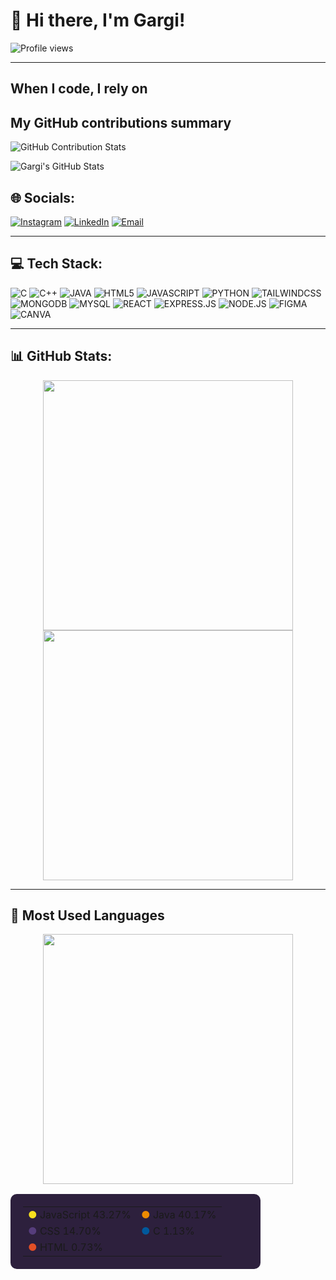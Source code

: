 # 👋 Hi there, I'm Gargi!

![Profile views](https://komarev.com/ghpvc/?username=Gargi2807&color=blue)

---

## When I code, I rely on


## My GitHub contributions summary

![GitHub Contribution Stats](https://github-readme-streak-stats.herokuapp.com/?user=Gargi2807)

![Gargi's GitHub Stats](https://github-readme-stats.vercel.app/api?username=Gargi2807&show_icons=true&hide_title=true)
## 🌐 Socials:

[![Instagram](https://img.shields.io/badge/Instagram-E4405F?style=for-the-badge&logo=instagram&logoColor=white)](https://instagram.com/_gargi_0710)
[![LinkedIn](https://img.shields.io/badge/LinkedIn-0077B5?style=for-the-badge&logo=linkedin&logoColor=white)](https://www.linkedin.com/in/gargi-barman-626788279/)
[![Email](https://img.shields.io/badge/Email-D14836?style=for-the-badge&logo=gmail&logoColor=white)](mailto:gargibarman03@gmail.com)

---

## 💻 Tech Stack:

![C](https://img.shields.io/badge/C-00599C?style=for-the-badge&logo=c&logoColor=white)
![C++](https://img.shields.io/badge/C++-00599C?style=for-the-badge&logo=cplusplus&logoColor=white)
![JAVA](https://img.shields.io/badge/JAVA-ED8B00?style=for-the-badge&logo=java&logoColor=white)
![HTML5](https://img.shields.io/badge/HTML5-E34F26?style=for-the-badge&logo=html5&logoColor=white)
![JAVASCRIPT](https://img.shields.io/badge/JAVASCRIPT-F7DF1E?style=for-the-badge&logo=javascript&logoColor=black)
![PYTHON](https://img.shields.io/badge/PYTHON-3776AB?style=for-the-badge&logo=python&logoColor=white)
![TAILWINDCSS](https://img.shields.io/badge/TAILWINDCSS-06B6D4?style=for-the-badge&logo=tailwindcss&logoColor=white)
![MONGODB](https://img.shields.io/badge/MONGODB-4EA94B?style=for-the-badge&logo=mongodb&logoColor=white)
![MYSQL](https://img.shields.io/badge/MYSQL-4479A1?style=for-the-badge&logo=mysql&logoColor=white)
![REACT](https://img.shields.io/badge/REACT-20232A?style=for-the-badge&logo=react&logoColor=61DAFB)
![EXPRESS.JS](https://img.shields.io/badge/EXPRESS.JS-404D59?style=for-the-badge)
![NODE.JS](https://img.shields.io/badge/NODE.JS-339933?style=for-the-badge&logo=node.js&logoColor=white)
![FIGMA](https://img.shields.io/badge/FIGMA-F24E1E?style=for-the-badge&logo=figma&logoColor=white)
![CANVA](https://img.shields.io/badge/CANVA-00C4CC?style=for-the-badge&logo=canva&logoColor=white)

---

## 📊 GitHub Stats:

<p align="center">
  <img src="https://github-readme-stats.vercel.app/api?username=Gargi2807&show_icons=true&theme=react&border_radius=10" width="400" />
  <img src="https://github-readme-streak-stats.herokuapp.com/?user=Gargi2807&theme=react&border_radius=10" width="400" />
</p>

---

## 🎨 Most Used Languages

<p align="center">
  <img src="https://github-readme-stats.vercel.app/api/top-langs/?username=Gargi2807&layout=compact&theme=react&border_radius=10" width="400" />
</p>

<table align="center" style="background:#2d203d; border-radius: 10px; padding: 20px; width: 400px;">
  <tr>
    <td><span style="color:#f7df1e;">●</span> JavaScript 43.27%</td>
    <td><span style="color:#ed8b00;">●</span> Java 40.17%</td>
  </tr>
  <tr>
    <td><span style="color:#563d7c;">●</span> CSS 14.70%</td>
    <td><span style="color:#00599c;">●</span> C 1.13%</td>
  </tr>
  <tr>
    <td><span style="color:#e34f26;">●</span> HTML 0.73%</td>
    <td></td>
  </tr>
</table>

